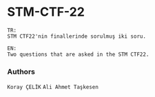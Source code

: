 # STM-CTF-22
```
TR:
STM CTF22'nin finallerinde sorulmuş iki soru.

EN:
Two questions that are asked in the STM CTF22.
```

### Authors
`Koray ÇELİK`
`Ali Ahmet Taşkesen`

